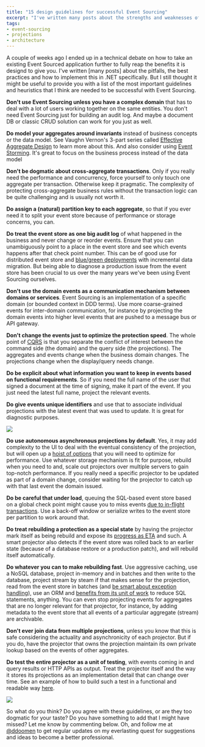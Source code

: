```yaml
---
title: "15 design guidelines for successful Event Sourcing"
excerpt: "I've written many posts about the strengths and weaknesses of Event Sourcing, but I still thought it might be useful to provide you with a list of the most important guidelines and heuristics that I think are needed to be successful with Event Sourcing"
tags:
- event-sourcing
- projections
- architecture
---
```


A couple of weeks ago I ended up in a technical debate on how to take an existing Event Sourced application further to fully reap the benefits it is designd to give you. I've written [many posts] about the pitfalls, the best practices and how to implement this in .NET specifically. But I still thought it might be useful to provide you with a list of the most important guidelines and heuristics that I think are needed to be successful with Event Sourcing. 
	
**Don't use Event Sourcing unless you have a complex domain** that has to deal with a lot of users working together on the same entities. You don't need Event Sourcing just for building an audit log. And maybe a document DB or classic CRUD solution can work for you just as well.

**Do model your aggregates around invariants** instead of business concepts or the data model. See Vaughn Vernon's 3-part series called [Effective Aggregate Design](https://dddcommunity.org/library/vernon_2011/) to learn more about this. And also consider using [Event Storming](https://www.eventstorming.com/). It's great to focus on the business process instead of the data model

**Don't be dogmatic about cross-aggregate transactions**. Only if you really need the performance and concurrency, force yourself to only touch one aggregate per transaction. Otherwise keep it pragmatic. The complexity of protecting cross-aggregate business rules without the transaction logic can be quite challenging and is usually not worth it. 

**Do assign a (natural) partition key to each aggregate**, so that if you ever need it to split your event store because of performance or storage concerns, you can. 

**Do treat the event store as one big audit log** of what happened in the business and never change or reorder events. Ensure that you can unambiguously point to a place in the event store and see which events happens after that check point number. This can be of good use for distributed event store and [blue/green deployments](https://www.slideshare.net/dennisdoomen/event-sourcing-from-the-trenches-ddd-europe-2020) with incremental data migration. But being able to diagnose a production issue from the event store has been crucial to us over the many years we've been using Event Sourcing ourselves.

**Don't use the domain events as a communication mechanism between domains or services**. Event Sourcing is an implementation of a specific domain (or bounded context in DDD terms). Use more coarse-grained events for inter-domain communication, for instance by projecting the domain events into higher level events that are pushed to a message bus or API gateway.

**Don't change the events just to optimize the protection speed**. The whole point of [CQRS](https://www.slideshare.net/dennisdoomen/practical-introduction-to-ddd-cqrs-and-event-sourcing) is that you separate the conflict of interest between the command side (the domain) and the query side (the projections). The aggregates and events change when the business domain changes. The projections change when the display/query needs change. 

**Do be explicit about what information you want to keep in events based on functional requirements**. So if you need the full name of the user that signed a document at the time of signing, make it part of the event. If you just need the latest full name, project the relevant events. 

**Do give events unique identifiers** and use that to associate individual projections with the latest event that was used to update. It is great for diagnostic purposes.

<img src="{{ site.url }}{{ site.baseurl }}/assets/images/posts/2020-06-21-why-event-sourcing.jpg" class="align-center" /> 

**Do use autonomous asynchronous projections by default**. Yes, it may add complexity to the UI to deal with the eventual consistency of the projection, but will open up a [hoist of options](https://liquidprojections.net/about/#characteristics-of-a-great-projector) that you will need to optimize for performance. Use whatever storage mechanism is fit for purpose, rebuild when you need to and, scale out projectors over multiple servers to gain top-notch performance. If you really need a specific projector to be updated as part of a domain change, consider waiting for the projector to catch up with that last event the domain issued.

**Do be careful that under load**, queuing the SQL-based event store based on a global check point might cause you to miss events [due to in-flight transactions](https://www.continuousimprover.com/2017/11/the-ugly-of-event-sourcingreal-world.html#things-you-would-never-expect-they-could-happen). Use a back-off window or serialize writes to the event store per partition to work around that.

**Do treat rebuilding a protection as a special state** by having the projector mark itself as being rebuild and expose its [progress as ETA](https://liquidprojections.net/getting-started/#collecting-statistics-and-predicting-progress) and such. A smart projector also detects if the event store was rolled back to an earlier state (because of a database restore or a production patch), and will rebuild itself automatically.

**Do whatever you can to make rebuilding fast**. Use aggressive caching, use a NoSQL database, project in-memory and in batches and then write to the database, project stream by steam if that makes sense for the projection, read from the event store in batches (and [be smart about exception handling](https://liquidprojections.net/exception-handling/)), use an ORM and [benefits from its unit of work](https://liquidprojections.net/nhibernate/) to reduce SQL statements, anything. You can even stop projecting events for aggregates that are no longer relevant for that projector, for instance, by adding metadata to the event store that all events of a particular aggregate (stream) are archivable. 

**Don't ever join data from multiple projections**, unless you know that this is safe considering the actuality and asynchronicity of each projector. But if you do, have the projector that owns the projection maintain its own private lookup based on the events of other aggregates. 

**Do test the entire projector as a unit of testing**, with events coming in and query results or HTTP APIs as output. Treat the projector itself and the way it stores its projections as an implementation detail that can change over time. See an example of how to build such a test in a functional and readable way [here](https://github.com/dennisdoomen/EffectiveTddDemo/blob/master/Tests/DocumentManagement.Specs/13_SimplerDeserialization/StatisticsControllerSpecs.cs#L53). 

<img src="{{ site.url }}{{ site.baseurl }}/assets/images/posts/2020-06-21-projections.jpg" class="align-center" /> 

So what do you think? Do you agree with these guidelines, or are they too dogmatic for your taste? Do you have something to add that I might have missed? Let me know by commenting below. Oh, and follow me at [@ddoomen](https://twitter.com/ddoomen) to get regular updates on my everlasting quest for suggestions and ideas to become a better professional.
